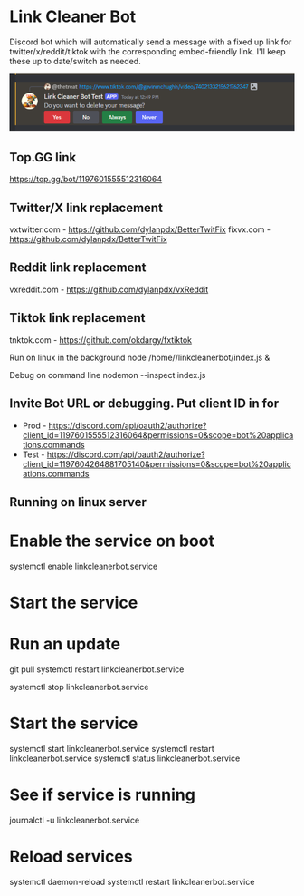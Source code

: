 # Link Cleaner Bot

Discord bot which will automatically send a message with a fixed up link for twitter/x/reddit/tiktok with the corresponding embed-friendly link. I'll keep these up to date/switch as needed.

![alt text](images/prompt.png)

## Top.GG link

https://top.gg/bot/1197601555512316064

## Twitter/X link replacement 

vxtwitter.com - https://github.com/dylanpdx/BetterTwitFix
fixvx.com - https://github.com/dylanpdx/BetterTwitFix

## Reddit link replacement

vxreddit.com - https://github.com/dylanpdx/vxReddit

## Tiktok link replacement

tnktok.com - https://github.com/okdargy/fxtiktok

Run on linux in the background
node /home/<user>/linkcleanerbot/index.js &

Debug on command line
nodemon --inspect index.js

## Invite Bot URL or debugging. Put client ID in for 

* Prod - https://discord.com/api/oauth2/authorize?client_id=1197601555512316064&permissions=0&scope=bot%20applications.commands
* Test - https://discord.com/api/oauth2/authorize?client_id=1197604264881705140&permissions=0&scope=bot%20applications.commands

## Running on linux server

# Enable the service on boot

systemctl enable linkcleanerbot.service

# Start the service

# Run an update 

git pull
systemctl restart linkcleanerbot.service

systemctl stop linkcleanerbot.service

# Start the service

systemctl start linkcleanerbot.service
systemctl restart linkcleanerbot.service
systemctl status linkcleanerbot.service

# See if service is running

journalctl -u linkcleanerbot.service

# Reload services

systemctl daemon-reload
systemctl restart linkcleanerbot.service
